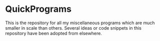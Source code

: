 # QuickPrograms
This is the repository for all my miscellaneous programs which are much smaller in scale than others. Several ideas or code snippets in this repository have been adopted from elsewhere.
